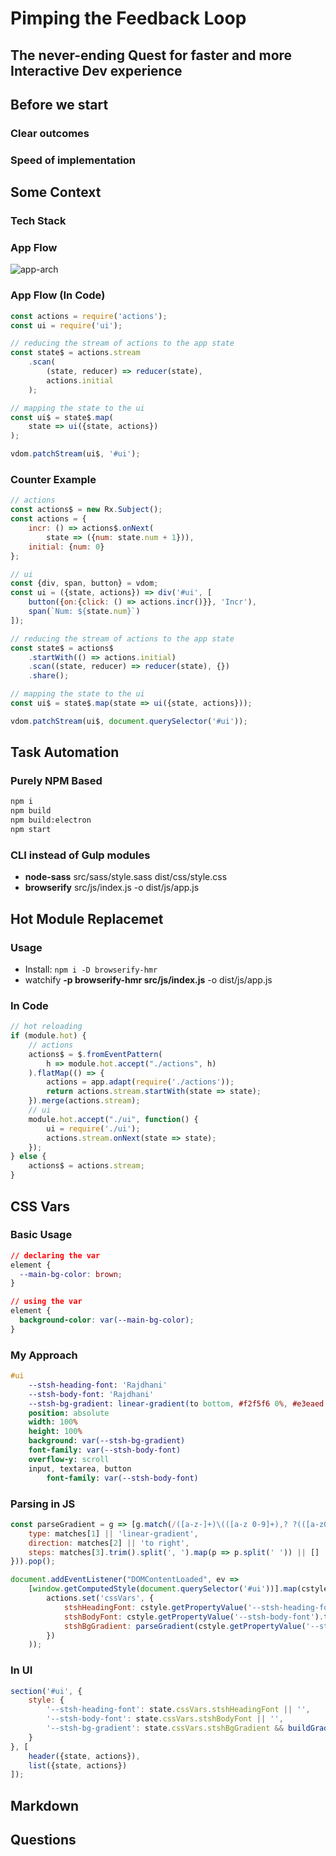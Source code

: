 # Pimping the Feedback Loop

## The never-ending Quest for faster and more Interactive Dev experience

## Before we start

### Clear outcomes

### Speed of implementation

## Some Context

### Tech Stack

### App Flow
![app-arch](./assets/img/app-architecture.png)

### App Flow (In Code)
```js
const actions = require('actions');
const ui = require('ui');

// reducing the stream of actions to the app state
const state$ = actions.stream
	.scan(
		(state, reducer) => reducer(state),
		actions.initial
	);

// mapping the state to the ui
const ui$ = state$.map(
	state => ui({state, actions})
);

vdom.patchStream(ui$, '#ui');

```

### Counter Example
```js
// actions
const actions$ = new Rx.Subject();
const actions = {
	incr: () => actions$.onNext(
		state => ({num: state.num + 1})),
	initial: {num: 0}
};

// ui
const {div, span, button} = vdom;
const ui = ({state, actions}) => div('#ui', [
	button({on:{click: () => actions.incr()}}, 'Incr'),
	span(`Num: ${state.num}`)
]);

// reducing the stream of actions to the app state
const state$ = actions$
	.startWith(() => actions.initial)
	.scan((state, reducer) => reducer(state), {})
	.share();

// mapping the state to the ui
const ui$ = state$.map(state => ui({state, actions}));

vdom.patchStream(ui$, document.querySelector('#ui'));
```

## Task Automation

### Purely NPM Based
```sh
npm i
npm build
npm build:electron
npm start
```

### CLI instead of Gulp modules
- **node-sass** src/sass/style.sass dist/css/style.css
- **browserify** src/js/index.js -o dist/js/app.js

## Hot Module Replacemet

### Usage

- Install: `npm i -D browserify-hmr`
- watchify **-p browserify-hmr src/js/index.js** -o dist/js/app.js

### In Code
```js
// hot reloading
if (module.hot) {
	// actions
	actions$ = $.fromEventPattern(
		h => module.hot.accept("./actions", h)
	).flatMap(() => {
		actions = app.adapt(require('./actions'));
		return actions.stream.startWith(state => state);
	}).merge(actions.stream);
	// ui
	module.hot.accept("./ui", function() {
		ui = require('./ui');
		actions.stream.onNext(state => state);
	});
} else {
	actions$ = actions.stream;
}
```

## CSS Vars

### Basic Usage
```css
// declaring the var
element {
  --main-bg-color: brown;
}

// using the var
element {
  background-color: var(--main-bg-color);
}
```

### My Approach
```sass
#ui
	--stsh-heading-font: 'Rajdhani'
	--stsh-body-font: 'Rajdhani'
	--stsh-bg-gradient: linear-gradient(to bottom, #f2f5f6 0%, #e3eaed 29%, #c8d7dc 100%)
	position: absolute
	width: 100%
	height: 100%
	background: var(--stsh-bg-gradient)
	font-family: var(--stsh-body-font)
	overflow-y: scroll
	input, textarea, button
		font-family: var(--stsh-body-font)
```

### Parsing in JS
```js
const parseGradient = g => [g.match(/([a-z-]+)\(([a-z 0-9]+),? ?(([a-z0-9#% ]+,? ?)*)?\)/)].map(matches => ({
	type: matches[1] || 'linear-gradient',
	direction: matches[2] || 'to right',
	steps: matches[3].trim().split(', ').map(p => p.split(' ')) || []
})).pop();

document.addEventListener("DOMContentLoaded", ev =>
	[window.getComputedStyle(document.querySelector('#ui'))].map(cstyle =>
		actions.set('cssVars', {
			stshHeadingFont: cstyle.getPropertyValue('--stsh-heading-font').trim().replace(/"/g, ''),
			stshBodyFont: cstyle.getPropertyValue('--stsh-body-font').trim().replace(/"/g, ''),
			stshBgGradient: parseGradient(cstyle.getPropertyValue('--stsh-bg-gradient'))
		})
	));
```

### In UI
```js
section('#ui', {
	style: {
		'--stsh-heading-font': state.cssVars.stshHeadingFont || '',
		'--stsh-body-font': state.cssVars.stshBodyFont || '',
		'--stsh-bg-gradient': state.cssVars.stshBgGradient && buildGradient(state.cssVars.stshBgGradient) || ''
	}
}, [
	header({state, actions}),
	list({state, actions})
]);
```

## Markdown

## Questions
